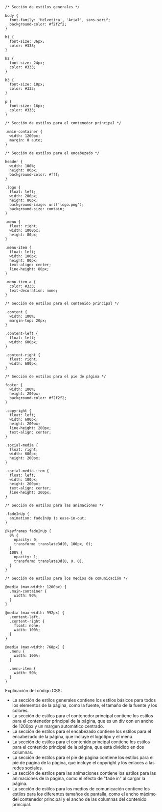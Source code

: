 ```
/* Sección de estilos generales */

body {
  font-family: 'Helvetica', 'Arial', sans-serif;
  background-color: #f2f2f2;
}

h1 {
  font-size: 36px;
  color: #333;
}

h2 {
  font-size: 24px;
  color: #333;
}

h3 {
  font-size: 18px;
  color: #333;
}

p {
  font-size: 16px;
  color: #333;
}

/* Sección de estilos para el contenedor principal */

.main-container {
  width: 1200px;
  margin: 0 auto;
}

/* Sección de estilos para el encabezado */

header {
  width: 100%;
  height: 80px;
  background-color: #fff;
}

.logo {
  float: left;
  width: 200px;
  height: 80px;
  background-image: url('logo.png');
  background-size: contain;
}

.menu {
  float: right;
  width: 1000px;
  height: 80px;
}

.menu-item {
  float: left;
  width: 100px;
  height: 80px;
  text-align: center;
  line-height: 80px;
}

.menu-item a {
  color: #333;
  text-decoration: none;
}

/* Sección de estilos para el contenido principal */

.content {
  width: 100%;
  margin-top: 20px;
}

.content-left {
  float: left;
  width: 600px;
}

.content-right {
  float: right;
  width: 600px;
}

/* Sección de estilos para el pie de página */

footer {
  width: 100%;
  height: 200px;
  background-color: #f2f2f2;
}

.copyright {
  float: left;
  width: 600px;
  height: 200px;
  line-height: 200px;
  text-align: center;
}

.social-media {
  float: right;
  width: 600px;
  height: 200px;
}

.social-media-item {
  float: left;
  width: 100px;
  height: 200px;
  text-align: center;
  line-height: 200px;
}

/* Sección de estilos para las animaciones */

.fadeInUp {
  animation: fadeInUp 1s ease-in-out;
}

@keyframes fadeInUp {
  0% {
    opacity: 0;
    transform: translate3d(0, 100px, 0);
  }
  100% {
    opacity: 1;
    transform: translate3d(0, 0, 0);
  }
}

/* Sección de estilos para los medios de comunicación */

@media (max-width: 1200px) {
  .main-container {
    width: 90%;
  }
}

@media (max-width: 992px) {
  .content-left,
  .content-right {
    float: none;
    width: 100%;
  }
}

@media (max-width: 768px) {
  .menu {
    width: 100%;
  }

  .menu-item {
    width: 50%;
  }
}
```

Explicación del código CSS:

* La sección de estilos generales contiene los estilos básicos para todos los elementos de la página, como la fuente, el tamaño de la fuente y los colores.
* La sección de estilos para el contenedor principal contiene los estilos para el contenedor principal de la página, que es un div con un ancho de 1200px y un margen automático centrado.
* La sección de estilos para el encabezado contiene los estilos para el encabezado de la página, que incluye el logotipo y el menú.
* La sección de estilos para el contenido principal contiene los estilos para el contenido principal de la página, que está dividido en dos columnas.
* La sección de estilos para el pie de página contiene los estilos para el pie de página de la página, que incluye el copyright y los enlaces a las redes sociales.
* La sección de estilos para las animaciones contiene los estilos para las animaciones de la página, como el efecto de "fade in" al cargar la página.
* La sección de estilos para los medios de comunicación contiene los estilos para los diferentes tamaños de pantalla, como el ancho máximo del contenedor principal y el ancho de las columnas del contenido principal.